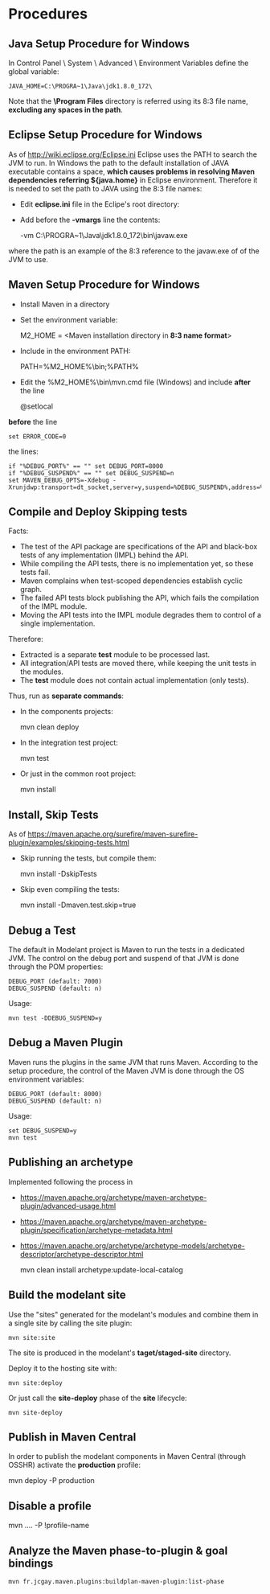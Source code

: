 Procedures
==========

<!-- MACRO{toc} -->

Java Setup Procedure for Windows 
--------------------------------

In Control Panel \ System \ Advanced \ Environment Variables define the global variable:

    JAVA_HOME=C:\PROGRA~1\Java\jdk1.8.0_172\
  
Note that the **\Program Files** directory is referred using its 8:3 file name, **excluding any spaces in the path**.

Eclipse Setup Procedure for Windows 
-----------------------------------

As of http://wiki.eclipse.org/Eclipse.ini Eclipse uses the PATH to search the JVM to run. In Windows the path to the default installation of JAVA executable contains a space, **which causes problems in resolving Maven dependencies referring ${java.home}** in Eclipse environment. Therefore it is needed to set the path to JAVA using the 8:3 file names:

  * Edit **eclipse.ini** file in the Eclipe's root directory:
  * Add before the **-vmargs** line the contents:

  
    -vm
    C:\PROGRA~1\Java\jdk1.8.0_172\bin\javaw.exe
  
where the path is an example of the 8:3 reference to the javaw.exe of of the JVM to use.

Maven Setup Procedure for Windows 
---------------------------------

  * Install Maven in a directory
  * Set the environment variable:

  
    M2_HOME = <Maven installation directory in **8:3 name format**>

  * Include in the environment PATH:

  
    PATH=%M2_HOME%\bin;%PATH%

  * Edit the %M2_HOME%\bin\mvn.cmd file (Windows) and include
   **after** the line 

   
    @setlocal
    
   **before** the line

   
    set ERROR_CODE=0
    
   the lines:

   
    if "%DEBUG_PORT%" == "" set DEBUG_PORT=8000
    if "%DEBUG_SUSPEND%" == "" set DEBUG_SUSPEND=n
    set MAVEN_DEBUG_OPTS=-Xdebug -Xrunjdwp:transport=dt_socket,server=y,suspend=%DEBUG_SUSPEND%,address=%DEBUG_PORT%
    
Compile and Deploy Skipping tests 
---------------------------------

Facts:

  * The test of the API package are specifications of the API and black-box tests of any implementation (IMPL) behind the API.
  * While compiling the API tests, there is no implementation yet, so these tests fail.
  * Maven complains when test-scoped dependencies establish cyclic graph.
  * The failed API tests block publishing the API, which fails the compilation of the IMPL module.
  * Moving the API tests into the IMPL module degrades them to control of a single implementation. 

Therefore:

  * Extracted is a separate **test** module to be processed last.
  * All integration/API tests are moved there, while keeping the unit tests in the modules.
  * The **test** module does not contain actual implementation (only tests).

Thus, run as **separate commands**:

  * In the components projects:
  
  
    mvn clean deploy

  * In the integration test project:

  
    mvn test

  * Or just in the common root project:


    mvn install
    
Install, Skip Tests 
-------------------

As of https://maven.apache.org/surefire/maven-surefire-plugin/examples/skipping-tests.html

  * Skip running the tests, but compile them:

  
    mvn install -DskipTests

  * Skip even compiling the tests:

  
    mvn install -Dmaven.test.skip=true

Debug a Test 
------------

The default in Modelant project is Maven to run the tests in a dedicated JVM. The control on the debug port and suspend of that JVM is done through the POM properties:

    DEBUG_PORT (default: 7000)
    DEBUG_SUSPEND (default: n)
    
Usage:

    mvn test -DDEBUG_SUSPEND=y

Debug a Maven Plugin 
--------------------

Maven runs the plugins in the same JVM that runs Maven. According to the setup procedure, the control of the Maven JVM is done through the OS environment variables:

    DEBUG_PORT (default: 8000)
    DEBUG_SUSPEND (default: n)
    
Usage:

    set DEBUG_SUSPEND=y  
    mvn test

Publishing an archetype 
-----------------------

Implemented following the process in 

  * https://maven.apache.org/archetype/maven-archetype-plugin/advanced-usage.html
  * https://maven.apache.org/archetype/maven-archetype-plugin/specification/archetype-metadata.html
  * https://maven.apache.org/archetype/archetype-models/archetype-descriptor/archetype-descriptor.html

  
    mvn clean install archetype:update-local-catalog

Build the modelant site 
-----------------------

Use the "sites" generated for the modelant's modules and combine them in a single site by calling the site plugin:
  
    mvn site:site

The site is produced in the modelant's **taget/staged-site** directory.

Deploy it to the hosting site with:

    mvn site:deploy
  
Or just call the **site-deploy** phase of the **site** lifecycle:

    mvn site-deploy

Publish in Maven Central
------------------------

In order to publish the modelant components in Maven Central (through OSSHR) activate the **production** profile:

  mvn deploy -P production


Disable a profile
-----------------

  mvn .... -P !profile-name


  
Analyze the Maven phase-to-plugin & goal bindings 
-------------------------------------------------

    mvn fr.jcgay.maven.plugins:buildplan-maven-plugin:list-phase
